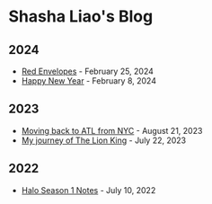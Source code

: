 # Shasha Liao's Blog

## 2024
- [Red Envelopes](my_blog/posts/post_2024/post_20240225/Red_Envelopes.md) - February 25, 2024
- [Happy New Year](my_blog/posts/post_2024/post_20240208/Happy_New_Year_2024.md) - February 8, 2024

## 2023
- [Moving back to ATL from NYC](my_blog/posts/post_2023/post_20230821/Back_to_ATL_from_NYC.md) - August 21, 2023
- [My journey of The Lion King](my_blog/posts/post_2023/post_20230722/The_Lion_King.md) - July 22, 2023

## 2022
- [Halo Season 1 Notes](my_blog/posts/post_2022/post_20220710/Halo_Notes.md) - July 10, 2022